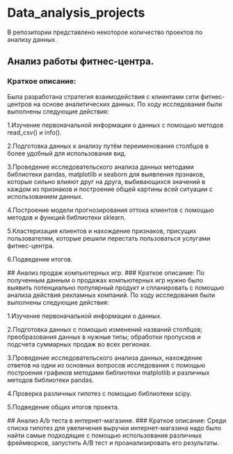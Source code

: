 # Data_analysis_projects
В репозитории представлено некоторое количество проектов по анализу данных.
## Анализ работы фитнес-центра.
### Краткое описание:
Была разработана стратегия взаимодействия с клиентами сети фитнес-центров на основе аналитических данных. По ходу исследования были выполнены следующие действия:
<p>1.Изучение первоначальной информации о данных с помощью методов read_csv() и info().</p>
<p>2.Подготовка данных к анализу путём переименования столбцов в более удобный для использования вид.</p>
<p>3.Проведение исследовательского анализа данных методами библиотеки pandas, matplotlib и seaborn для выявления прзнаков, которые сильно влияют друг на друга, выбивающихся значений в каждом из признаков и построение общей картины всей ситуации с использованием данных.</p>
<p>4.Построение модели прогнозирования оттока клиентов с помощью методов и функций библиотеки sklearn.</p>
<p>5.Кластеризация клиентов и нахождение признаков, присущих пользователям, которые решили перестать пользоваться услугами фитнес-центра.</p>
<p>6.Подведение итогов.</p>
## Анализ продаж компьютерных игр.
### Краткое описание:
По полученным данным о продажах компьютерных игр нужно было выявить потенциально популярный продукт и спланировать с помощью анализа действия рекламных компаний. По ходу исследования были выполнены следующие действия:
<p>1.Изучение первоначальной информации о данных.</p>
<p>2.Подготовка данных с помощью изменений названий столбцов; преобразования данных в нужные типы; обработки пропусков и подсчета суммарных продаж во всех регионах.</p>
<p>3.Проведение исследовательского анализа данных, нахождение ответов на одни из основных вопросов исследования с помощью построения графиков методами библиотеки matplotlib и различных методов библиотеки pandas.</p>
<p>4.Проверка различных гипотез с помощью библиотеки scipy.</p>
<p>5.Подведение общих итогов проекта.</p>
## Анализ A/b теста в интернет-магазине.
### Краткое описание:
Среди списка гипотез для увеличения выручки интернет-магазина надо было найти самые подходящие с помощью использования различных фреймворков, запустить A/B тест и проанализировать его результаты.
